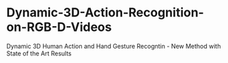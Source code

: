 # Dynamic-3D-Action-Recognition-on-RGB-D-Videos
Dynamic 3D Human Action and Hand Gesture Recogntin - New Method with State of the Art Results
